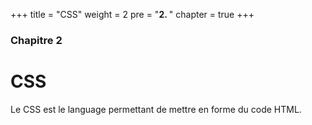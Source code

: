 +++
title = "CSS"
weight = 2
pre = "<b>2. </b>"
chapter = true
+++

### Chapitre 2

# CSS

Le CSS est le language permettant de mettre en forme du code HTML.
